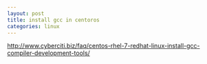 ```yaml
---
layout: post
title: install gcc in centoros
categories: linux
---
```



http://www.cyberciti.biz/faq/centos-rhel-7-redhat-linux-install-gcc-compiler-development-tools/

